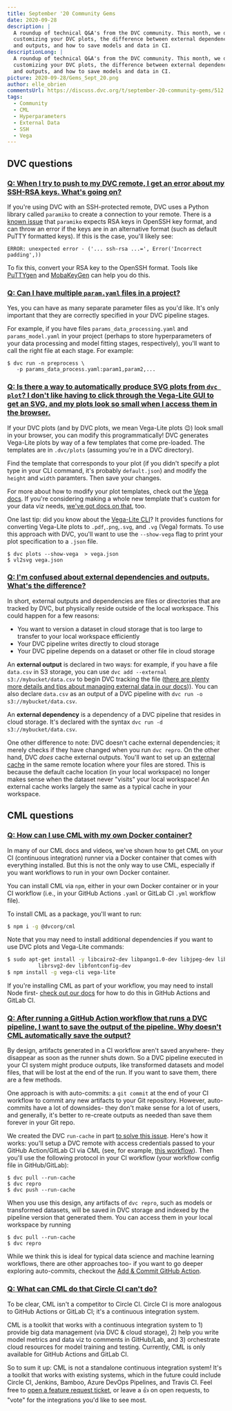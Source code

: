 ```yaml
---
title: September '20 Community Gems
date: 2020-09-28
description: |
  A roundup of technical Q&A's from the DVC community. This month, we discuss 
  customizing your DVC plots, the difference between external dependencies
  and outputs, and how to save models and data in CI.
descriptionLong: |
  A roundup of technical Q&A's from the DVC community. This month, we discuss 
  customizing your DVC plots, the difference between external dependencies
  and outputs, and how to save models and data in CI.
picture: 2020-09-28/Gems_Sept_20.png
author: elle_obrien
commentsUrl: https://discuss.dvc.org/t/september-20-community-gems/512
tags:
  - Community
  - CML
  - Hyperparameters
  - External Data
  - SSH
  - Vega
---
```


## DVC questions

### [Q: When I try to push to my DVC remote, I get an error about my SSH-RSA keys. What's going on?](https://discordapp.com/channels/485586884165107732/485596304961962003/748735263634620518)

If you're using DVC with an SSH-protected remote, DVC uses a Python library
called `paramiko` to create a connection to your remote. There is a
[known issue](https://stackoverflow.com/questions/51955990/base64-decoding-error-incorrect-padding-when-loading-putty-ppk-private-key-to)
that `paramiko` expects RSA keys in OpenSSH key format, and can throw an error
if the keys are in an alternative format (such as default PuTTY formatted keys).
If this is the case, you'll likely see:

```
ERROR: unexpected error - ('... ssh-rsa ...=', Error('Incorrect padding',))
```

To fix this, convert your RSA key to the OpenSSH format. Tools like
[PuTTYgen](https://www.puttygen.com/) and
[MobaKeyGen](https://mobaxterm.mobatek.net/) can help you do this.

### [Q: Can I have multiple `param.yaml` files in a project?](https://discordapp.com/channels/485586884165107732/563406153334128681/753322309942509578)

Yes, you can have as many separate parameter files as you'd like. It's only
important that they are correctly specified in your DVC pipeline stages.

For example, if you have files `params_data_processing.yaml` and
`params_model.yaml` in your project (perhaps to store hyperparameters of your
data processing and model fitting stages, respectively), you'll want to call the
right file at each stage. For example:

```dvc
$ dvc run -n preprocess \
   -p params_data_process.yaml:param1,param2,...
```

### [Q: Is there a way to automatically produce SVG plots from `dvc plot`? I don't like having to click through the Vega-Lite GUI to get an SVG, and my plots look so small when I access them in the browser.](https://discordapp.com/channels/485586884165107732/563406153334128681/750012082149392414)

If your DVC plots (and by DVC plots, we mean Vega-Lite plots 😉) look small in
your browser, you can modify this programmatically! DVC generates Vega-Lite
plots by way of a few templates that come pre-loaded. The templates are in
`.dvc/plots` (assuming you're in a DVC directory).

Find the template that corresponds to your plot (if you didn't specify a plot
type in your CLI command, it's probably `default.json`) and modify the `height`
and `width` paramters. Then save your changes.

For more about how to modify your plot templates, check out the
[Vega docs](https://vega.github.io/vega/docs/specification/). If you're
considering making a whole new template that's custom for your data viz needs,
[we've got docs on that](https://dvc.org/doc/command-reference/plots#custom-templates),
too.

One last tip: did you know about the
[Vega-Lite CLI](https://anaconda.org/conda-forge/vega-lite-cli)? It provides
functions for converting Vega-Lite plots to `.pdf`,`.png`,`.svg`, and `.vg`
(Vega) formats. To use this approach with DVC, you'll want to use the
`--show-vega` flag to print your plot specification to a `.json` file.

```dvc
$ dvc plots --show-vega  > vega.json
$ vl2svg vega.json
```

### [Q: I'm confused about external dependencies and outputs. What's the difference?](https://discordapp.com/channels/485586884165107732/485596304961962003/752478399326453840)

In short, external outputs and dependencies are files or directories that are
tracked by DVC, but physically reside outside of the local workspace. This could
happen for a few reasons:

- You want to version a dataset in cloud storage that is too large to transfer
  to your local workspace efficiently
- Your DVC pipeline writes directly to cloud storage
- Your DVC pipeline depends on a dataset or other file in cloud storage

An **external output** is declared in two ways: for example, if you have a file
`data.csv` in S3 storage, you can use
`dvc add --external s3://mybucket/data.csv` to begin DVC tracking the file
([there are plenty more details and tips about managing external data in our docs](https://dvc.org/doc/user-guide/managing-external-data))).
You can also declare `data.csv` as an output of a DVC pipeline with
`dvc run -o s3://mybucket/data.csv`.

An **external dependency** is a dependency of a DVC pipeline that resides in
cloud storage. It's declared with the syntax
`dvc run -d s3://mybucket/data.csv`.

One other difference to note: DVC doesn't cache external dependencies; it merely
checks if they have changed when you run `dvc repro`. On the other hand, DVC
_does_ cache external outputs. You'll want to set up an
[external cache](https://dvc.org/doc/use-cases/shared-development-server#configure-the-external-shared-cache)
in the same remote location where your files are stored. This is because the
default cache location (in your local workspace) no longer makes sense when the
dataset never "visits" your local workspace! An external cache works largely the
same as a typical cache in your workspace.

## CML questions

### [Q: How can I use CML with my own Docker container?](https://discordapp.com/channels/485586884165107732/728693131557732403/757553135840526376)

In many of our CML docs and videos, we've shown how to get CML on your CI
(continuous integration) runner via a Docker container that comes with
everything installed. But this is not the only way to use CML, especially if you
want workflows to run in your own Docker container.

You can install CML via `npm`, either in your own Docker container or in your CI
workflow (i.e., in your GitHub Actions `.yaml` or GitLab CI `.yml` workflow
file).

To install CML as a package, you'll want to run:

```bash
$ npm i -g @dvcorg/cml
```

Note that you may need to install additional dependencies if you want to use DVC
plots and Vega-Lite commands:

```bash
$ sudo apt-get install -y libcairo2-dev libpango1.0-dev libjpeg-dev libgif-dev \
          librsvg2-dev libfontconfig-dev
$ npm install -g vega-cli vega-lite
```

If you're installing CML as part of your workflow, you may need to install Node
first-
[check out our docs](https://github.com/iterative/cml#install-cml-as-a-package)
for how to do this in GitHub Actions and GitLab CI.

### [Q: After running a GitHub Action workflow that runs a DVC pipeline, I want to save the output of the pipeline. Why doesn't CML automatically save the output?](https://discordapp.com/channels/485586884165107732/728693131557732403/757686601953312988)

By design, artifacts generated in a CI workflow aren't saved anywhere- they
disappear as soon as the runner shuts down. So a DVC pipeline executed in your
CI system might produce outputs, like transformed datasets and model files, that
will be lost at the end of the run. If you want to save them, there are a few
methods.

One approach is with auto-commits: a `git commit` at the end of your CI workflow
to commit any new artifacts to your Git repository. However, auto-commits have a
lot of downsides- they don't make sense for a lot of users, and generally, it's
better to re-create outputs as needed than save them forever in your Git repo.

We created the DVC `run-cache` in part
[to solve this issue](https://stackoverflow.com/questions/61245284/is-it-necessary-to-commit-dvc-files-from-our-ci-pipelines).
Here's how it works: you'll setup a DVC remote with access credentials passed to
your GitHub Action/GitLab CI via CML (see, for example,
[this workflow](https://github.com/iterative/cml_dvc_case/blob/master/.github/workflows/cml.yaml)).
Then you'll use the following protocol in your CI workflow (your workflow config
file in GitHub/GitLab):

```dvc
$ dvc pull --run-cache
$ dvc repro
$ dvc push --run-cache
```

When you use this design, any artifacts of `dvc repro`, such as models or
transformed datasets, will be saved in DVC storage and indexed by the pipeline
version that generated them. You can access them in your local workspace by
running

```dvc
$ dvc pull --run-cache
$ dvc repro
```

While we think this is ideal for typical data science and machine learning
workflows, there are other approaches too- if you want to go deeper exploring
auto-commits, checkout the
[Add & Commit GitHub Action](https://github.com/marketplace/actions/add-commit).

### [Q: What can CML do that Circle CI can't do?](https://www.youtube.com/watch?v=9BgIDqAzfuA&lc=Ugylt6QR5ClmD8uHe4B4AaABAg)

To be clear, CML isn't a competitor to Circle CI. Circle CI is more analogous to
GitHub Actions or GitLab CI; it's a continuous integration system.

CML is a toolkit that works with a continuous integration system to 1) provide
big data management (via DVC & cloud storage), 2) help you write model metrics
and data viz to comments in GitHub/Lab, and 3) orchestrate cloud resources for
model training and testing. Currently, CML is only available for GitHub Actions
and GitLab CI.

So to sum it up: CML is not a standalone continuous integration system! It's a
toolkit that works with existing systems, which in the future could include
Circle CI, Jenkins, Bamboo, Azure DevOps Pipelines, and Travis CI. Feel free to
[open a feature request ticket](https://github.com/iterative/cml/issues), or
leave a 👍 on open requests, to "vote" for the integrations you'd like to see
most.
